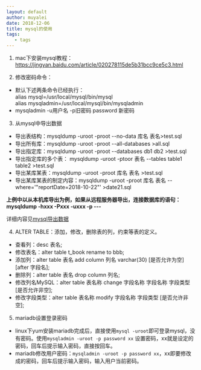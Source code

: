 ```yaml
---
layout: default
author: muyalei
date: 2018-12-06
title: mysql的使用
tags:
   - tags
---
```



1. mac下安装mysql教程：https://jingyan.baidu.com/article/020278115de5b31bcc9ce5c3.html

2. 修改密码命令：
- 默认下述两条命令已经执行：<br/>
  alias mysql=/usr/local/mysql/bin/mysql<br/>
  alias mysqladmin=/usr/local/mysql/bin/mysqladmin<br/>
- mysqladmin -u用户名 -p旧密码 password 新密码

3. 从mysql中导出数据
- 导出表结构：mysqldump -uroot -proot --no-data 库名 表名>test.sql
- 导出所有库：mysqldump -uroot -proot --all-databases >all.sql
- 导出指定库：mysqldump -uroot -proot --databases db1 db2 >test.sql
- 导出指定库的多个表： mysqldump -uroot -ptoor 表名 --tables table1 table2 >test.sql
- 导出某库某表：mysqldump -uroot -proot 库名 表名 >test.sql
- 导出某库某表的制定内容：mysqldump -uroot -proot 库名 表名 --where='"reportDate=2018-10-22"' >date21.sql

**上例中以从本机库导出为例，如果从远程服务器导出，连接数据库的语句：mysqldump -hxxx -Pxxx -uxxx -p ---**

详细内容见[mysql导出数据](http://www.cnblogs.com/chenmh/p/5300370.html) 

4. ALTER TABLE：添加，修改，删除表的列，约束等表的定义。
- 查看列：desc 表名;
- 修改表名：alter table t_book rename to bbb;
- 添加列：alter table 表名 add column 列名 varchar(30) [是否允许为空] [after 字段名];
- 删除列：alter table 表名 drop column 列名;
- 修改列名MySQL：alter table 表名称 change 字段名称 字段名称 字段类型 [是否允许非空];
- 修改字段类型：alter table 表名称 modify 字段名称 字段类型 [是否允许非空];
 
5. mariadb设置登录密码 
- linux下yum安装mariadb完成后，直接使用`mysql -uroot`即可登录mysql，没有密码。使用`mysqladmin -uroot -p password xx` 设置密码，xx就是设定的密码，回车后提示输入密码，直接按回车。
- mariadb修改用户密码：`mysqladmin -uroot -p password xx`，xx即要修改成的密码，回车后提示输入密码，输入用户当前密码。

